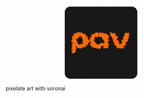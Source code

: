 <p align="center">
  <img style="border-radius: 15px" src="https://github.com/aichingert/pav/blob/main/www/android-chrome-192x192.png?raw=true" alt="simple logo"/>
</p>

pixelate art with voronai

